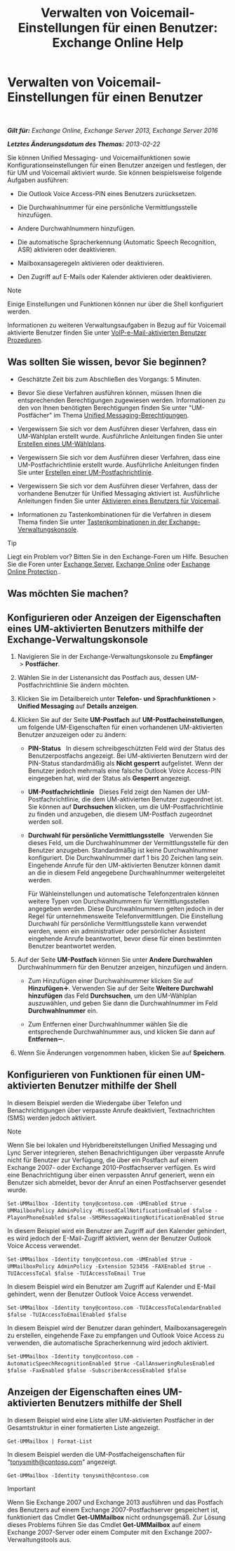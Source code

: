 ﻿---
title: 'Verwalten von Voicemail-Einstellungen für einen Benutzer: Exchange Online Help'
TOCTitle: Verwalten von Voicemail-Einstellungen für einen Benutzer
ms:assetid: 73957938-048a-4f9c-bd0f-a3c2c3dcd638
ms:mtpsurl: https://technet.microsoft.com/de-de/library/Aa998851(v=EXCHG.150)
ms:contentKeyID: 50475952
ms.date: 05/23/2018
mtps_version: v=EXCHG.150
ms.translationtype: MT
---

# Verwalten von Voicemail-Einstellungen für einen Benutzer

 

_**Gilt für:** Exchange Online, Exchange Server 2013, Exchange Server 2016_

_**Letztes Änderungsdatum des Themas:** 2013-02-22_

Sie können Unified Messaging- und Voicemailfunktionen sowie Konfigurationseinstellungen für einen Benutzer anzeigen und festlegen, der für UM und Voicemail aktiviert wurde. Sie können beispielsweise folgende Aufgaben ausführen:

  - Die Outlook Voice Access-PIN eines Benutzers zurücksetzen.

  - Die Durchwahlnummer für eine persönliche Vermittlungsstelle hinzufügen.

  - Andere Durchwahlnummern hinzufügen.

  - Die automatische Spracherkennung (Automatic Speech Recognition, ASR) aktivieren oder deaktivieren.

  - Mailboxansageregeln aktivieren oder deaktivieren.

  - Den Zugriff auf E-Mails oder Kalender aktivieren oder deaktivieren.


> [!NOTE]
> Einige Einstellungen und Funktionen können nur über die Shell konfiguriert werden.



Informationen zu weiteren Verwaltungsaufgaben in Bezug auf für Voicemail aktivierte Benutzer finden Sie unter [VoIP-e-Mail-aktivierten Benutzer Prozeduren](voice-mail-enabled-user-procedures-exchange-2013-help.md).

## Was sollten Sie wissen, bevor Sie beginnen?

  - Geschätzte Zeit bis zum Abschließen des Vorgangs: 5 Minuten.

  - Bevor Sie diese Verfahren ausführen können, müssen Ihnen die entsprechenden Berechtigungen zugewiesen werden. Informationen zu den von Ihnen benötigten Berechtigungen finden Sie unter "UM-Postfächer" im Thema [Unified Messaging-Berechtigungen](unified-messaging-permissions-exchange-2013-help.md).

  - Vergewissern Sie sich vor dem Ausführen dieser Verfahren, dass ein UM-Wählplan erstellt wurde. Ausführliche Anleitungen finden Sie unter [Erstellen eines UM-Wählplans](create-a-um-dial-plan-exchange-2013-help.md).

  - Vergewissern Sie sich vor dem Ausführen dieser Verfahren, dass eine UM-Postfachrichtlinie erstellt wurde. Ausführliche Anleitungen finden Sie unter [Erstellen einer UM-Postfachrichtlinie](create-a-um-mailbox-policy-exchange-2013-help.md).

  - Vergewissern Sie sich vor dem Ausführen dieser Verfahren, dass der vorhandene Benutzer für Unified Messaging aktiviert ist. Ausführliche Anleitungen finden Sie unter [Aktivieren eines Benutzers für Voicemail](enable-a-user-for-voice-mail-exchange-2013-help.md).

  - Informationen zu Tastenkombinationen für die Verfahren in diesem Thema finden Sie unter [Tastenkombinationen in der Exchange-Verwaltungskonsole](keyboard-shortcuts-in-the-exchange-admin-center-exchange-online-protection-help.md).


> [!TIP]
> Liegt ein Problem vor? Bitten Sie in den Exchange-Foren um Hilfe. Besuchen Sie die Foren unter <A href="https://go.microsoft.com/fwlink/p/?linkid=60612">Exchange Server</A>, <A href="https://go.microsoft.com/fwlink/p/?linkid=267542">Exchange Online</A> oder <A href="https://go.microsoft.com/fwlink/p/?linkid=285351">Exchange Online Protection</A>..



## Was möchten Sie machen?

## Konfigurieren oder Anzeigen der Eigenschaften eines UM-aktivierten Benutzers mithilfe der Exchange-Verwaltungskonsole

1.  Navigieren Sie in der Exchange-Verwaltungskonsole zu **Empfänger**  \> **Postfächer**.

2.  Wählen Sie in der Listenansicht das Postfach aus, dessen UM-Postfachrichtlinie Sie ändern möchten.

3.  Klicken Sie im Detailbereich unter **Telefon- und Sprachfunktionen** \> **Unified Messaging** auf **Details anzeigen**.

4.  Klicken Sie auf der Seite **UM-Postfach** auf **UM-Postfacheinstellungen**, um folgende UM-Eigenschaften für einen vorhandenen UM-aktivierten Benutzer anzuzeigen oder zu ändern:
    
      - **PIN-Status**   In diesem schreibgeschützten Feld wird der Status des Benutzerpostfachs angezeigt. Bei UM-aktivierten Benutzern wird der PIN-Status standardmäßig als **Nicht gesperrt** aufgelistet. Wenn der Benutzer jedoch mehrmals eine falsche Outlook Voice Access-PIN eingegeben hat, wird der Status als **Gesperrt** angezeigt.
    
      - **UM-Postfachrichtlinie**   Dieses Feld zeigt den Namen der UM-Postfachrichtlinie, die dem UM-aktivierten Benutzer zugeordnet ist. Sie können auf **Durchsuchen** klicken, um die UM-Postfachrichtlinie zu finden und anzugeben, die diesem UM-Postfach zugeordnet werden soll.
    
      - **Durchwahl für persönliche Vermittlungsstelle**   Verwenden Sie dieses Feld, um die Durchwahlnummer der Vermittlungsstelle für den Benutzer anzugeben. Standardmäßig ist keine Durchwahlnummer konfiguriert. Die Durchwahlnummer darf 1 bis 20 Zeichen lang sein. Eingehende Anrufe für den UM-aktivierten Benutzer können damit an die in diesem Feld angegebene Durchwahlnummer weitergeleitet werden.
        
        Für Wähleinstellungen und automatische Telefonzentralen können weitere Typen von Durchwahlnummern für Vermittlungsstellen angegeben werden. Diese Durchwahlnummern gelten jedoch in der Regel für unternehmensweite Telefonvermittlungen. Die Einstellung Durchwahl für persönliche Vermittlungsstelle kann verwendet werden, wenn ein administrativer oder persönlicher Assistent eingehende Anrufe beantwortet, bevor diese für einen bestimmten Benutzer beantwortet werden.

5.  Auf der Seite **UM-Postfach** können Sie unter **Andere Durchwahlen** Durchwahlnummern für den Benutzer anzeigen, hinzufügen und ändern.
    
      - Zum Hinzufügen einer Durchwahlnummer klicken Sie auf **Hinzufügen**![Hinzufügen (Symbol)](images/JJ218640.c1e75329-d6d7-4073-a27d-498590bbb558(EXCHG.150).gif "Hinzufügen (Symbol)"). Verwenden Sie auf der Seite **Weitere Durchwahl hinzufügen** das Feld **Durchsuchen**, um den UM-Wählplan auszuwählen, und geben Sie dann die Durchwahlnummer im Feld **Durchwahlnummer** ein.
    
      - Zum Entfernen einer Durchwahlnummer wählen Sie die entsprechende Durchwahlnummer aus, und klicken Sie dann auf **Entfernen**![Entfernen (Symbol)](images/JJ657492.479b6ced-8d64-4277-a725-f17fea202b28(EXCHG.150).gif "Entfernen (Symbol)").

6.  Wenn Sie Änderungen vorgenommen haben, klicken Sie auf **Speichern**.

## Konfigurieren von Funktionen für einen UM-aktivierten Benutzer mithilfe der Shell

In diesem Beispiel werden die Wiedergabe über Telefon und Benachrichtigungen über verpasste Anrufe deaktiviert, Textnachrichten (SMS) werden jedoch aktiviert.


> [!NOTE]
> Wenn Sie bei lokalen und Hybridbereitstellungen Unified Messaging und Lync Server integrieren, stehen Benachrichtigungen über verpasste Anrufe nicht für Benutzer zur Verfügung, die über ein Postfach auf einem Exchange&nbsp;2007- oder Exchange&nbsp;2010-Postfachserver verfügen. Es wird eine Benachrichtigung über einen verpassten Anruf generiert, wenn ein Benutzer sich abmeldet, bevor der Anruf an einen Postfachserver gesendet wurde.



    Set-UMMailbox -Identity tony@contoso.com -UMEnabled $true -UMMailboxPolicy AdminPolicy -MissedCallNotificationEnabled $false -PlayonPhoneEnabled $false -SMSMessageWaitingNotificationEnabled $true

In diesem Beispiel wird ein Benutzer am Zugriff auf den Kalender gehindert, es wird jedoch der E-Mail-Zugriff aktiviert, wenn der Benutzer Outlook Voice Access verwendet.

    Set-UMMailbox -Identity tony@contoso.com -UMEnabled $true -UMMailboxPolicy AdminPolicy -Extension 523456 -FAXEnabled $true -TUIAccessToCal $false -TUIAccessToEmail True

In diesem Beispiel wird ein Benutzer am Zugriff auf Kalender und E-Mail gehindert, wenn der Benutzer Outlook Voice Access verwendet.

    Set-UMMailbox -Identity tony@contoso.com -TUIAccessToCalendarEnabled $false -TUIAccessToEmailEnabled $false

In diesem Beispiel wird der Benutzer daran gehindert, Mailboxansageregeln zu erstellen, eingehende Faxe zu empfangen und Outlook Voice Access zu verwenden, die automatische Spracherkennung wird jedoch aktiviert.

    Set-UMMailbox -Identity tony@contoso.com -AutomaticSpeechRecognitionEnabled $true -CallAnsweringRulesEnabled $false -FaxEnabled $false -SubscriberAccessEnabled $false 

## Anzeigen der Eigenschaften eines UM-aktivierten Benutzers mithilfe der Shell

In diesem Beispiel wird eine Liste aller UM-aktivierten Postfächer in der Gesamtstruktur in einer formatierten Liste angezeigt.

    Get-UMMailbox | Format-List

In diesem Beispiel werden die UM-Postfacheigenschaften für "tonysmith@contoso.com" angezeigt.

    Get-UMMailbox -Identity tonysmith@contoso.com


> [!IMPORTANT]
> Wenn Sie Exchange 2007 und Exchange 2013 ausführen und das Postfach des Benutzers auf einem Exchange 2007-Postfachserver gespeichert ist, funktioniert das Cmdlet <STRONG>Get-UMMailbox</STRONG> nicht ordnungsgemäß. Zur Lösung dieses Problems führen Sie das Cmdlet <STRONG>Get-UMMailbox</STRONG> auf einem Exchange 2007-Server oder einem Computer mit den Exchange 2007-Verwaltungstools aus.



